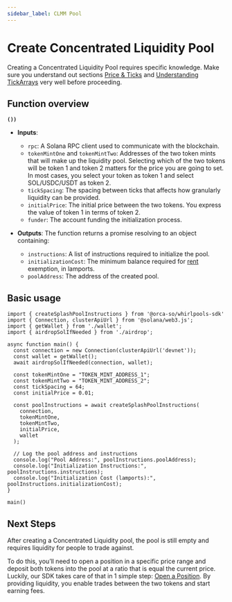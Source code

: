 ```yaml
---
sidebar_label: CLMM Pool
---
```


# Create Concentrated Liquidity Pool

Creating a Concentrated Liquidity Pool requires specific knowledge. Make sure you understand out sections [Price & Ticks](../../02-Whirlpools%20Overview/02-Price%20&%20Ticks.md) and [Understanding TickArrays](../../02-Whirlpools%20Overview/03-Understanding%20Tick%20Arrays.md) very well before proceeding.

## Function overview
**`())`**
- **Inputs**:
    - `rpc`: A Solana RPC client used to communicate with the blockchain.
    - `tokenMintOne` and `tokenMintTwo`: Addresses of the two token mints that will make up the liquidity pool. Selecting which of the two tokens will be token 1 and token 2 matters for the price you are going to set. In most cases, you select your token as token 1 and select SOL/USDC/USDT as token 2.
    - `tickSpacing`: The spacing between ticks that affects how granularly liquidity can be provided.
    - `initialPrice`: The initial price between the two tokens. You express the value of token 1 in terms of token 2.
    - `funder`: The account funding the initialization process.

- **Outputs**: The function returns a promise resolving to an object containing:

    - `instructions`: A list of instructions required to initialize the pool.
    - `initializationCost`: The minimum balance required for [rent](https://solana.com/docs/core/fees#rent) exemption, in lamports.
    - `poolAddress`: The address of the created pool.

## Basic usage

```tsx title="main.ts"
import { createSplashPoolInstructions } from '@orca-so/whirlpools-sdk'
import { Connection, clusterApiUrl } from '@solana/web3.js';
import { getWallet } from './wallet';
import { airdropSolIfNeeded } from './airdrop';

async function main() {
  const connection = new Connection(clusterApiUrl('devnet'));
  const wallet = getWallet();
  await airdropSolIfNeeded(connection, wallet);

  const tokenMintOne = "TOKEN_MINT_ADDRESS_1";
  const tokenMintTwo = "TOKEN_MINT_ADDRESS_2"; 
  const tickSpacing = 64;
  const initialPrice = 0.01;

  const poolInstructions = await createSplashPoolInstructions(
    connection,
    tokenMintOne,
    tokenMintTwo,
    initialPrice,
    wallet
  );

  // Log the pool address and instructions
  console.log("Pool Address:", poolInstructions.poolAddress);
  console.log("Initialization Instructions:", poolInstructions.instructions);
  console.log("Initialization Cost (lamports):", poolInstructions.initializationCost);
}

main()
```

## Next Steps

After creating a Concentrated Liquidity pool, the pool is still empty and requires liquidity for people to trade against.

To do this, you’ll need to open a position in a specific price range and deposit both tokens into the pool at a ratio that is equal the current price.  Luckily, our SDK takes care of that in 1 simple step: [Open a Position](../03-Provide%20Liquidity/01-Open%20Position.md). By providing liquidity, you enable trades between the two tokens and start earning fees.
